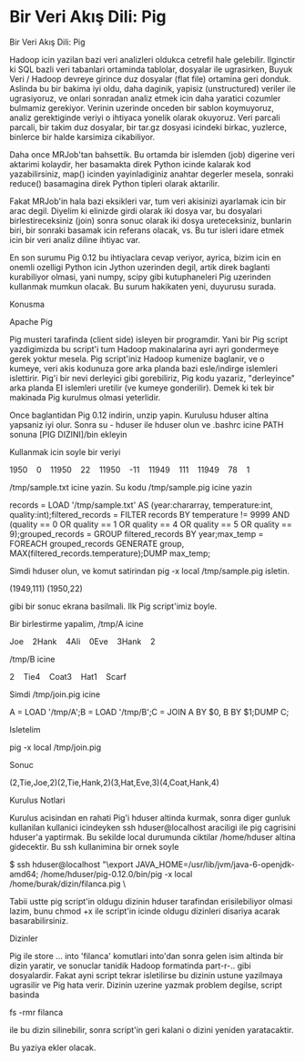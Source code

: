 # Bir Veri Akış Dili: Pig


Bir Veri Akış Dili: Pig




Hadoop icin yazilan bazi veri analizleri oldukca cetrefil hale gelebilir. Ilginctir ki SQL bazli veri tabanlari ortaminda tablolar, dosyalar ile ugrasirken, Buyuk Veri / Hadoop devreye girince duz dosyalar (flat file) ortamina geri donduk. Aslinda bu bir bakima iyi oldu, daha daginik, yapisiz (unstructured) veriler ile ugrasiyoruz, ve onlari sonradan analiz etmek icin daha yaratici cozumler bulmamiz gerekiyor. Verinin uzerinde onceden bir sablon koymuyoruz, analiz gerektiginde veriyi o ihtiyaca yonelik olarak okuyoruz. Veri parcali parcali, bir takim duz dosyalar, bir tar.gz dosyasi icindeki birkac, yuzlerce, binlerce  bir halde karsimiza cikabiliyor.

Daha once MRJob'tan bahsettik. Bu ortamda bir islemden (job) digerine veri aktarimi kolaydir, her basamakta direk Python icinde kalarak kod yazabilirsiniz, map() icinden yayinladiginiz anahtar degerler mesela, sonraki reduce() basamagina direk Python tipleri olarak aktarilir.

Fakat MRJob'in hala bazi eksikleri var, tum veri akisinizi ayarlamak icin bir arac degil. Diyelim ki elinizde girdi olarak iki dosya var, bu dosyalari birlestireceksiniz (join) sonra sonuc olarak iki dosya ureteceksiniz, bunlarin biri, bir sonraki basamak icin referans olacak, vs. Bu tur isleri idare etmek icin bir veri analiz diline ihtiyac var.

En son surumu Pig 0.12 bu ihtiyaclara cevap veriyor, ayrica, bizim icin en onemli ozelligi Python icin Jython uzerinden degil, artik direk baglanti kurabiliyor olmasi, yani numpy, scipy gibi kutuphaneleri Pig uzerinden kullanmak mumkun olacak. Bu surum hakikaten yeni, duyurusu surada.

Konusma

Apache Pig

Pig musteri tarafinda (client side) isleyen bir programdir. Yani bir Pig script yazdigimizda bu script'i tum Hadoop makinalarina ayri ayri gondermeye gerek yoktur mesela. Pig script'iniz Hadoop kumenize baglanir, ve o kumeye, veri akis kodunuza gore arka planda bazi esle/indirge islemleri islettirir. Pig'i bir nevi derleyici gibi gorebiliriz, Pig kodu yazariz, "derleyince" arka planda EI islemleri uretilir (ve kumeye gonderilir). Demek ki tek bir makinada Pig kurulmus olmasi yeterlidir.

Once baglantidan Pig 0.12 indirin, unzip yapin. Kurulusu hduser altina yapsaniz iyi olur. Sonra su - hduser ile hduser olun ve .bashrc icine PATH sonuna [PIG DIZINI]/bin ekleyin 

Kullanmak icin soyle bir veriyi

1950    0    11950    22    11950    -11    11949    111    11949    78    1

/tmp/sample.txt icine yazin. Su kodu /tmp/sample.pig icine yazin

records = LOAD '/tmp/sample.txt' AS (year:chararray, temperature:int, quality:int);filtered_records = FILTER records BY temperature != 9999 AND (quality == 0 OR quality == 1 OR quality == 4 OR quality == 5 OR quality == 9);grouped_records = GROUP filtered_records BY year;max_temp = FOREACH grouped_records GENERATE group, MAX(filtered_records.temperature);DUMP max_temp;

Simdi hduser olun, ve komut satirindan pig -x local /tmp/sample.pig isletin. 

(1949,111)
(1950,22)

gibi bir sonuc ekrana basilmali. Ilk Pig script'imiz boyle. 

Bir birlestirme yapalim, /tmp/A icine

Joe    2Hank    4Ali    0Eve    3Hank    2

/tmp/B icine

2    Tie4    Coat3    Hat1    Scarf

Simdi /tmp/join.pig icine

A = LOAD '/tmp/A';B = LOAD '/tmp/B';C = JOIN A BY $0, B BY $1;DUMP C;

Isletelim

pig -x local /tmp/join.pig

Sonuc

(2,Tie,Joe,2)(2,Tie,Hank,2)(3,Hat,Eve,3)(4,Coat,Hank,4)

Kurulus Notlari

Kurulus acisindan en rahati Pig'i hduser altinda kurmak, sonra diger gunluk kullanilan kullanici icindeyken ssh hduser@localhost araciligi ile pig cagrisini hduser'a yaptirmak. Bu sekilde local durumunda ciktilar /home/hduser altina gidecektir. Bu ssh kullanimina bir ornek soyle

$ ssh hduser@localhost "\export JAVA_HOME=/usr/lib/jvm/java-6-openjdk-amd64; \/home/hduser/pig-0.12.0/bin/pig -x local \/home/burak/dizin/filanca.pig \

Tabii ustte pig script'in oldugu dizinin hduser tarafindan erisilebiliyor olmasi lazim, bunu chmod +x ile script'in icinde oldugu dizinleri disariya acarak basarabilirsiniz.

Dizinler

Pig ile store ... into 'filanca' komutlari into'dan sonra gelen isim altinda bir dizin yaratir, ve sonuclar tanidik Hadoop formatinda part-r-.. gibi dosyalardir. Fakat ayni script tekrar isletilirse bu dizinin ustune yazilmaya ugrasilir ve Pig hata verir. Dizinin uzerine yazmak problem degilse, script basinda

fs -rmr filanca 

ile bu dizin silinebilir, sonra script'in geri kalani o dizini yeniden yaratacaktir.

Bu yaziya ekler olacak.






